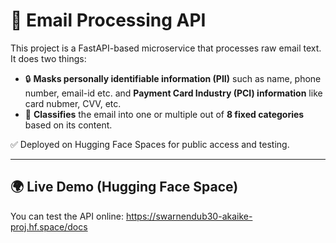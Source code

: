 # 📧 Email Processing API

This project is a FastAPI-based microservice that processes raw email text. It does two things:
- 🔒 **Masks personally identifiable information (PII)** such as name, phone number, email-id etc. and **Payment Card Industry (PCI) information** like card nubmer, CVV, etc.
- 🧠 **Classifies** the email into one or multiple out of **8 fixed categories** based on its content.

✅ Deployed on Hugging Face Spaces for public access and testing.

---

## 🌍 Live Demo (Hugging Face Space)

You can test the API online: https://swarnendub30-akaike-proj.hf.space/docs
